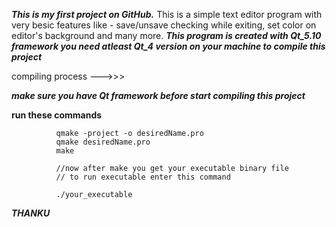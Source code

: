 ***This is my first project on GitHub.***
This is a simple text editor program with very besic features like - save/unsave checking while exiting, set color on editor's background and many more.
***This program is created with Qt_5.10 framework you need atleast Qt_4 version on your machine to compile this project***

compiling process --->>>

***make sure you have Qt framework before start compiling this project***

   **run these commands**
              
              qmake -project -o desiredName.pro
              qmake desiredName.pro
              make
              
              //now after make you get your executable binary file
              // to run executable enter this command
              
              ./your_executable
              
***THANKU***
